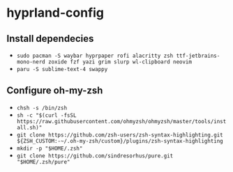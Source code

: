 # hyprland-config

## Install dependecies 
- `sudo pacman -S waybar hyprpaper rofi alacritty zsh ttf-jetbrains-mono-nerd zoxide fzf yazi grim slurp wl-clipboard neovim` <br>
- `paru -S sublime-text-4 swappy`

## Configure oh-my-zsh
- `chsh -s /bin/zsh` <br>
- `sh -c "$(curl -fsSL https://raw.githubusercontent.com/ohmyzsh/ohmyzsh/master/tools/install.sh)"` <br>
- `git clone https://github.com/zsh-users/zsh-syntax-highlighting.git ${ZSH_CUSTOM:-~/.oh-my-zsh/custom}/plugins/zsh-syntax-highlighting` <br>
- `mkdir -p "$HOME/.zsh"` <br>
- `git clone https://github.com/sindresorhus/pure.git "$HOME/.zsh/pure"` <br>
